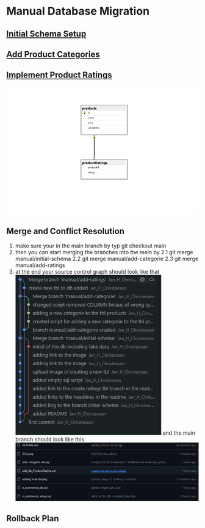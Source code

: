 # Manual Database Migration

## [Initial Schema Setup](https://github.com/Jan-H-Christensen/DB_assignment/blob/manual/initial-schema/e_commerce_setup.sql)

## [Add Product Categories](https://github.com/Jan-H-Christensen/DB_assignment/blob/manual/add-categorie/add_categorie_db.sql)

## [Implement Product Ratings](https://github.com/Jan-H-Christensen/DB_assignment/blob/manual/add-ratings/add_tlb_ProductRating.sql)

![Image of the created tbl](https://github.com/Jan-H-Christensen/DB_assignment/blob/main/adding%20new%20tbl.png)

## Merge and Conflict Resolution

1. make sure your in the main branch by typ git checkout main
2. then you can start merging the branches into the mein by
   2.1 git merge manual/initial-schema
   2.2 git merge manual/add-categorie
   2.3 git merge manual/add-ratings
3. at the end your source control graph should look like that
   ![Image source control graph](https://github.com/Jan-H-Christensen/DB_assignment/blob/main/SCG.png)
   and the main branch should look like this
   ![Image main branch](https://github.com/Jan-H-Christensen/DB_assignment/blob/main/main_branch.png)

## Rollback Plan
